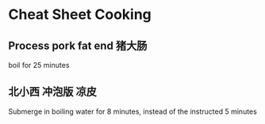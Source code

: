 # Cheat Sheet Cooking

## Process pork fat end 猪大肠

boil for 25 minutes

## 北小西 冲泡版 凉皮

Submerge in boiling water for 8 minutes, instead of the instructed 5 minutes

